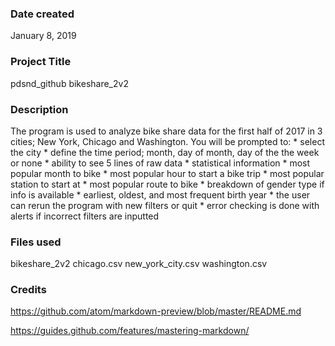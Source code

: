 ### Date created
January 8, 2019

### Project Title
pdsnd_github bikeshare_2v2

### Description
The program is used to analyze bike share data for the first half of 2017 in 3 cities; New York, Chicago and Washington.
You will be prompted to:
    * select the city
    * define the time period; month, day of month, day of the the week or none
    * ability to see 5 lines of raw data
    * statistical information
        * most popular month to bike
        * most popular hour to start a bike trip
        * most popular station to start at
        * most popular route to bike
        * breakdown of gender type if info is available
        * earliest, oldest, and most frequent birth year
    * the user can rerun the program with new filters or quit
    * error checking is done with alerts if incorrect filters are inputted


### Files used
bikeshare_2v2
chicago.csv
new_york_city.csv
washington.csv


### Credits
https://github.com/atom/markdown-preview/blob/master/README.md

https://guides.github.com/features/mastering-markdown/
